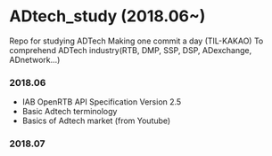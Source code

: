 # ADtech_study (2018.06~)
Repo for studying ADTech
Making one commit a day (TIL-KAKAO)
To comprehend ADTech industry(RTB, DMP, SSP, DSP, ADexchange, ADnetwork...)

### 2018.06
- IAB OpenRTB API Specification Version 2.5 
- Basic Adtech terminology
- Basics of Adtech market (from Youtube)

### 2018.07
